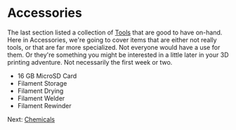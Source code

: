 # Accessories
The last section listed a collection of [Tools](https://github.com/500Foods/WelcomeToTroodon/blob/main/docs/level_1/tools.md) that are good to have on-hand. Here in Accessories, we're going to cover items that are either not really tools, or that are far more specialized. Not everyone would have a use for them. Or they're something you might be interested in a little later in your 3D printing adventure. Not necessarily the first week or two.

- 16 GB MicroSD Card
- Filament Storage
- Filament Drying
- Filament Welder
- Filament Rewinder
 
Next: [Chemicals](https://github.com/500Foods/WelcomeToTroodon/blob/main/docs/level_1/chemicals.md)
